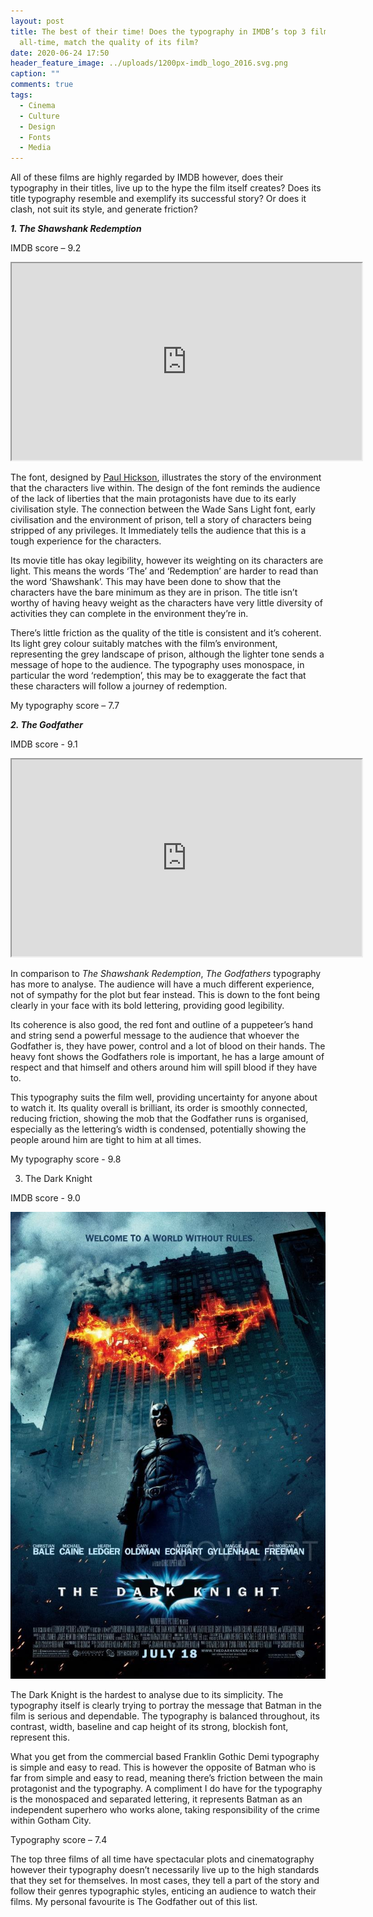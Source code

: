 ```yaml
---
layout: post
title: The best of their time! Does the typography in IMDB’s top 3 films of
  all-time, match the quality of its film?
date: 2020-06-24 17:50
header_feature_image: ../uploads/1200px-imdb_logo_2016.svg.png
caption: ""
comments: true
tags:
  - Cinema
  - Culture
  - Design
  - Fonts
  - Media
---
```

All of these films are highly regarded by IMDB however, does their typography in their titles, live up to the hype the film itself creates? Does its title typography resemble and exemplify its successful story? Or does it clash, not suit its style, and generate friction?

***1. The Shawshank Redemption*** 

IMDB score – 9.2

<div class="video-box"><iframe width="560" height="315" src="https://www.youtube.com/embed/S32h0-sthaI?rel=0" allow="accelerometer; autoplay; encrypted-media; gyroscope; picture-in-picture" allowfullscreen></iframe></div>

The font, designed by [Paul Hickson](https://fontmeme.com/the-shawshank-redemption-font/), illustrates the story of the environment that the characters live within. The design of the font reminds the audience of the lack of liberties that the main protagonists have due to its early civilisation style. The connection between the Wade Sans Light font, early civilisation and the environment of prison, tell a story of characters being stripped of any privileges. It Immediately tells the audience that this is a tough experience for the characters.

Its movie title has okay legibility, however its weighting on its characters are light. This means the words ‘The’ and ‘Redemption’ are harder to read than the word ‘Shawshank’. This may have been done to show that the characters have the bare minimum as they are in prison. The title isn’t worthy of having heavy weight as the characters have very little diversity of activities they can complete in the environment they’re in.

There’s little friction as the quality of the title is consistent and it’s coherent. Its light grey colour suitably matches with the film’s environment, representing the grey landscape of prison, although the lighter tone sends a message of hope to the audience. The typography uses monospace, in particular the word ‘redemption’, this may be to exaggerate the fact that these characters will follow a journey of redemption.

My typography score – 7.7

***2. The Godfather*** 

IMDB score - 9.1

<div class="video-box"><iframe width="560" height="315" src="https://www.youtube.com/embed/c5M6L6L_ksU?rel=0" allow="accelerometer; autoplay; encrypted-media; gyroscope; picture-in-picture" allowfullscreen></iframe></div>

In comparison to *The Shawshank Redemption*, *The Godfathers* typography has more to analyse. The audience will have a much different experience, not of sympathy for the plot but fear instead. This is down to the font being clearly in your face with its bold lettering, providing good legibility.

Its coherence is also good, the red font and outline of a puppeteer’s hand and string send a powerful message to the audience that whoever the Godfather is, they have power, control and a lot of blood on their hands. The heavy font shows the Godfathers role is important, he has a large amount of respect and that himself and others around him will spill blood if they have to.

This typography suits the film well, providing uncertainty for anyone about to watch it. Its quality overall is brilliant, its order is smoothly connected, reducing friction, showing the mob that the Godfather runs is organised, especially as the lettering’s width is condensed, potentially showing the people around him are tight to him at all times.

My typography score - 9.8

3. The Dark Knight 

IMDB score - 9.0

![](../uploads/919541765_o.jpg "Picture via Ebay")

The Dark Knight is the hardest to analyse due to its simplicity. The typography itself is clearly trying to portray the message that Batman in the film is serious and dependable. The typography is balanced throughout, its contrast, width, baseline and cap height of its strong, blockish font, represent this.

What you get from the commercial based Franklin Gothic Demi typography is simple and easy to read. This is however the opposite of Batman who is far from simple and easy to read, meaning there’s friction between the main protagonist and the typography. A compliment I do have for the typography is the monospaced and separated lettering, it represents Batman as an independent superhero who works alone, taking responsibility of the crime within Gotham City.

Typography score – 7.4

The top three films of all time have spectacular plots and cinematography however their typography doesn’t necessarily live up to the high standards that they set for themselves. In most cases, they tell a part of the story and follow their genres typographic styles, enticing an audience to watch their films. My personal favourite is The Godfather out of this list.